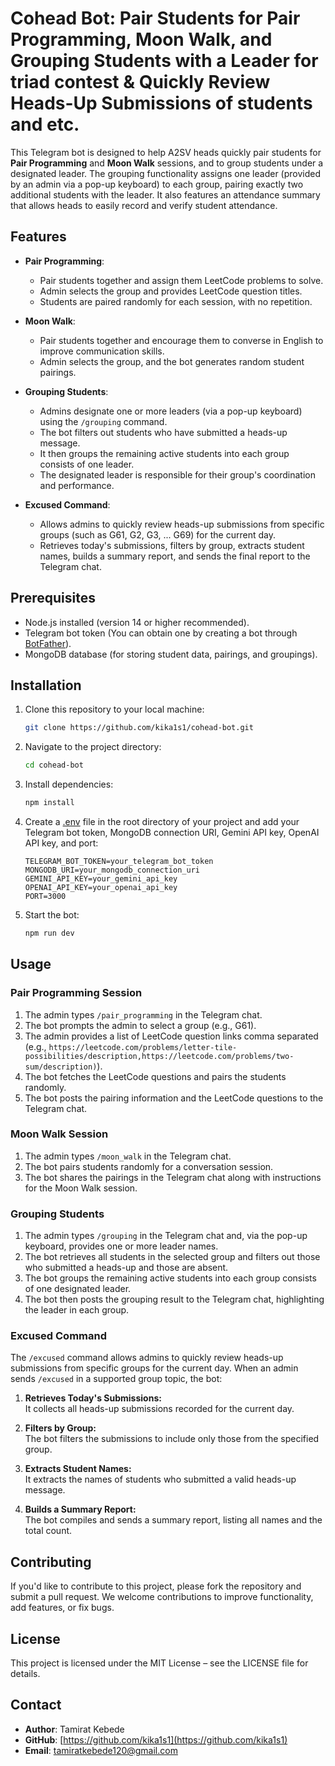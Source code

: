 # Cohead Bot: Pair Students for Pair Programming, Moon Walk, and Grouping Students with a Leader for triad contest  & Quickly Review Heads-Up Submissions of students and etc.

This Telegram bot is designed to help A2SV heads quickly pair students for **Pair Programming** and **Moon Walk** sessions, and to group students under a designated leader. The grouping functionality assigns one leader (provided by an admin via a pop-up keyboard) to each group, pairing exactly two additional students with the leader. It also features an attendance summary that allows heads to easily record and verify student attendance.

## Features

- **Pair Programming**:
  - Pair students together and assign them LeetCode problems to solve.
  - Admin selects the group and provides LeetCode question titles.
  - Students are paired randomly for each session, with no repetition.
  
- **Moon Walk**:
  - Pair students together and encourage them to converse in English to improve communication skills.
  - Admin selects the group, and the bot generates random student pairings.

- **Grouping Students**:
  - Admins designate one or more leaders (via a pop-up keyboard) using the `/grouping` command.
  - The bot filters out students who have submitted a heads-up message.
  - It then groups the remaining active students into each group consists of one leader.
  - The designated leader is responsible for their group's coordination and performance.

- **Excused Command**:
  - Allows admins to quickly review heads-up submissions from specific groups (such as G61, G2, G3, ... G69) for the current day.
  - Retrieves today's submissions, filters by group, extracts student names, builds a summary report, and sends the final report to the Telegram chat.

## Prerequisites

- Node.js installed (version 14 or higher recommended).
- Telegram bot token (You can obtain one by creating a bot through [BotFather](https://core.telegram.org/bots#botfather)).
- MongoDB database (for storing student data, pairings, and groupings).

## Installation

1. Clone this repository to your local machine:

    ```bash
    git clone https://github.com/kika1s1/cohead-bot.git
    ```

2. Navigate to the project directory:

    ```bash
    cd cohead-bot
    ```

3. Install dependencies:

    ```bash
    npm install
    ```

4. Create a [.env](http://_vscodecontentref_/1) file in the root directory of your project and add your Telegram bot token, MongoDB connection URI, Gemini API key, OpenAI API key, and port:

    ```env
    TELEGRAM_BOT_TOKEN=your_telegram_bot_token
    MONGODB_URI=your_mongodb_connection_uri
    GEMINI_API_KEY=your_gemini_api_key
    OPENAI_API_KEY=your_openai_api_key
    PORT=3000
    ```

5. Start the bot:

    ```bash
    npm run dev
    ```

## Usage

### Pair Programming Session

1. The admin types `/pair_programming` in the Telegram chat.
2. The bot prompts the admin to select a group (e.g., G61).
3. The admin provides a list of LeetCode question links comma separated (e.g., `https://leetcode.com/problems/letter-tile-possibilities/description,https://leetcode.com/problems/two-sum/description)`).
4. The bot fetches the LeetCode questions and pairs the students randomly.
5. The bot posts the pairing information and the LeetCode questions to the Telegram chat.

### Moon Walk Session

1. The admin types `/moon_walk` in the Telegram chat.
2. The bot pairs students randomly for a conversation session.
3. The bot shares the pairings in the Telegram chat along with instructions for the Moon Walk session.

### Grouping Students

1. The admin types `/grouping` in the Telegram chat and, via the pop-up keyboard, provides one or more leader names.
2. The bot retrieves all students in the selected group and filters out those who submitted a heads-up and those are absent.
3. The bot groups the remaining active students into  each group consists of one designated leader.
4. The bot then posts the grouping result to the Telegram chat, highlighting the leader in each group.

### Excused Command

The `/excused` command allows admins to quickly review heads-up submissions from specific groups for the current day. When an admin sends `/excused` in a supported group topic, the bot:

1. **Retrieves Today's Submissions:**  
   It collects all heads-up submissions recorded for the current day.

2. **Filters by Group:**  
   The bot filters the submissions to include only those from the specified group.

3. **Extracts Student Names:**  
   It extracts the names of students who submitted a valid heads-up message.

4. **Builds a Summary Report:**  
   The bot compiles and sends a summary report, listing all names and the total count.

## Contributing

If you'd like to contribute to this project, please fork the repository and submit a pull request. We welcome contributions to improve functionality, add features, or fix bugs.

## License

This project is licensed under the MIT License – see the LICENSE file for details.

## Contact

- **Author**: Tamirat Kebede
- **GitHub**: [https://github.com/kika1s1](https://github.com/kika1s1)
- **Email**: tamiratkebede120@gmail.com